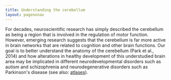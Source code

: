 ```yaml
---
title: Understanding the cerebellum 
layout: pagenonav
---
```


For decades, neuroscientific research has simply described the cerebellum as being a region that is involved in the regulation of motor function.
However, emerging research suggests that the cerebellum is far more active in brain networks that are related to cognition and other brain functions.
Our goal is to better understand the anatomy of the cerebellum  (Park et al., 2014) and how alterations in healthy development of this understudied brain area may be implicated in different neurodevelopmental disorders such as autism and schizophrenia and neurodegenerative disorders such as Parkinson's disease (see also: [atlases](/atlastes)).
